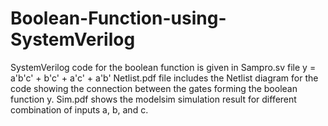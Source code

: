 # Boolean-Function-using-SystemVerilog
SystemVerilog code for the boolean function is given in Sampro.sv file y = a'b'c' + b'c' + a'c' + a'b'
Netlist.pdf file includes the Netlist diagram for the code showing the connection between the gates forming the boolean function y.
Sim.pdf shows the modelsim simulation result for different combination of inputs a, b, and c.

